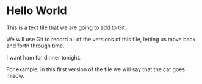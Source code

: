 # Hello World

This is a text file that we are going to add to Git.

We will use Git to record all of the versions of this file,
letting us move back and forth through time.

I want ham for dinner tonight.

For example, in this first version of the file we
will say that the cat goes mieow.
